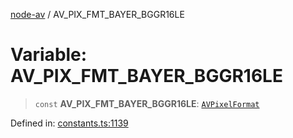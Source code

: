 [node-av](../globals.md) / AV\_PIX\_FMT\_BAYER\_BGGR16LE

# Variable: AV\_PIX\_FMT\_BAYER\_BGGR16LE

> `const` **AV\_PIX\_FMT\_BAYER\_BGGR16LE**: [`AVPixelFormat`](../type-aliases/AVPixelFormat.md)

Defined in: [constants.ts:1139](https://github.com/seydx/av/blob/f8631fc881b394300b1479f511d55cf1c370a87f/src/constants/constants.ts#L1139)
